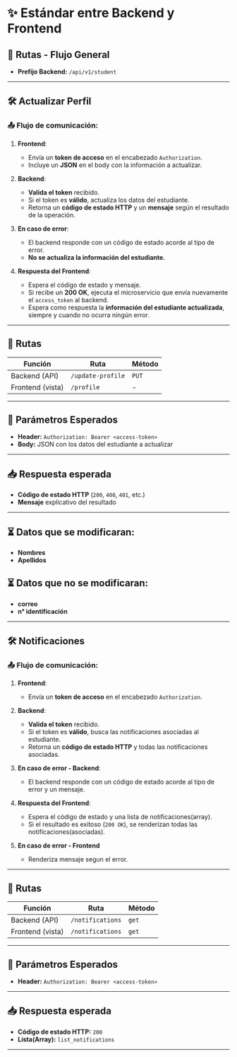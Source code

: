 # ✨ Estándar entre Backend y Frontend

## 🔁 Rutas - Flujo General

* **Prefijo Backend:** `/api/v1/student`

---

## 🛠️ Actualizar Perfil

### 📤 Flujo de comunicación:

1. **Frontend**:

   * Envía un **token de acceso** en el encabezado `Authorization`.
   * Incluye un **JSON** en el body con la información a actualizar.

2. **Backend**:

   * **Valida el token** recibido.
   * Si el token es **válido**, actualiza los datos del estudiante.
   * Retorna un **código de estado HTTP** y un **mensaje** según el resultado de la operación.

3. **En caso de error**:

   * El backend responde con un código de estado acorde al tipo de error.
   * **No se actualiza la información del estudiante.**

4. **Respuesta del Frontend**:

   * Espera el código de estado y mensaje.
   * Si recibe un **200 OK**, ejecuta el microservicio que envía nuevamente el `access_token` al backend.
   * Espera como respuesta la **información del estudiante actualizada**, siempre y cuando no ocurra ningún error.

---

## 🧭 Rutas

| Función          | Ruta              | Método |
| ---------------- | ----------------- | ------ |
| Backend (API)    | `/update-profile` | `PUT`  |
| Frontend (vista) | `/profile`        | -      |

---

## 📨 Parámetros Esperados

* **Header:** `Authorization: Bearer <access-token>`
* **Body:** JSON con los datos del estudiante a actualizar

---

## 📥 Respuesta esperada

* **Código de estado HTTP** (`200`, `400`, `401`, etc.)
* **Mensaje** explicativo del resultado

---

## ⏳ Datos que se modificaran:

* **Nombres**
* **Apellidos**

## ⏳ Datos que no se modificaran:
* **correo**
* **n° identificación**
---
## 🛠️ Notificaciones

### 📤 Flujo de comunicación:

1. **Frontend**:

   * Envía un **token de acceso** en el encabezado `Authorization`.

2. **Backend**:

   * **Valida el token** recibido.
   * Si el token es **válido**, busca las notificaciones asociadas al estudiante.
   * Retorna un **código de estado HTTP** y todas las notificaciones asociadas.

3. **En caso de error - Backend**:

   * El backend responde con un código de estado acorde al tipo de error y un mensaje.

4. **Respuesta del Frontend**:

   * Espera el código de estado y una lista de notificaciones(array).
   * Si el resultado es exitoso (`200 OK`), se renderizan todas las notificaciones(asociadas).

5. **En caso de error - Frontend**
    * Renderiza mensaje segun el error.
---

## 🧭 Rutas

| Función          | Ruta              | Método          |
| ---------------- | ----------------- | --------------- |
| Backend (API)    | `/notifications`  | `get`           |
| Frontend (vista) | `/notifications`  | `get`           |

---

## 📨 Parámetros Esperados

* **Header:** `Authorization: Bearer <access-token>`

---

## 📥 Respuesta esperada
* **Código de estado HTTP:** `200`
* **Lista(Array):** `list_notifications`
---
